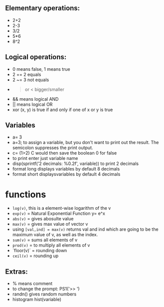 ## Elementary  operations:
-  2+2
-  2-3
-  3/2
-  5*6
-  8^2

##  Logical operations:
- 0 means false, 1 means true
- 2 == 2 equals
- 2 ~= 3 not equals
- > or < bigger/smaller
- && means logical AND
- || means logical OR
-  xor (x, y)  is true if and only if one of x or y is true

## Variables
- a= 3
- a=3; to assign a variable, but you don't want to print out the result. The semicolon suppresses the print output.
- c= (1>2) C would then save the boolean 0 for false
- to print enter just variable name
- disp(sprintf('2 decimals: %0.2f', variable)) to print 2 decimals
- format long displays variables by default 8 decimals
- format short displaysvariables by default 4 decimals

# functions
- `log(v)`, this is a element-wise logarithm of the v
- `exp(v)` = Natural Exponential Function y= e^x
- `abs(v)` = gives abosulte value
- `max(v)` = gives max value of vector v
- using `[val,ind] = max(v)` returns val and ind which are going to be the maximum value of v, as well as the index.
- `sum(v)` = sums all elements of  v
- `prod(v)` = to multiply  all elements of v
- ´floor(v)´ = rounding down
- `ceil(v)` = rounding up 

## Extras:
- % means comment
-  to change the prompt: PS1('>> ')
-  randn() gives random numbers
-  histogram hist(variable)

